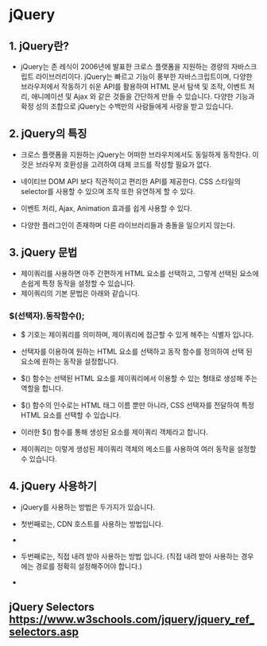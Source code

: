 # jQuery

## 1. jQuery란?
- jQuery는 존 레식이 2006년에 발표한 크로스 플랫폼을 지원하는 경량의 자바스크립트 라이브러리이다.
jQuery는 빠르고 기능이 풍부한 자바스크립트이며, 다양한 브라우저에서 작동하기 쉬운 API를 활용하여 HTML 문서 탐색 및 조작, 이벤트 처리, 애니메이션 및 Ajax 와 같은 것들을 간단하게 만들 수 있습니다. 다양한 기능과 확정 성의 조합으로 jQuery는 수백만의 사람들에게 사랑을 받고 있습니다.

## 2. jQuery의 특징
- 크로스 플랫폼을 지원하는 jQuery는 어떠한 브라우저에서도 동일하게 동작한다. 이것은 브라우저 호환성을 고려하여 대체 코드를 작성할 필요가 없다.

- 네이티브 DOM API 보다 직관적이고 편리한 API를 제공한다. CSS 스타일의 selector를 사용할 수 있으며 조작 또한 유연하게 할 수 있다.

- 이벤트 처리, Ajax, Animation 효과를 쉽게 사용할 수 있다.

- 다양한 플러그인이 존재하며 다른 라이브러리들과 충돌을 일으키지 않는다.

## 3. jQuery 문법
- 제이쿼리를 사용하면 아주 간편하게 HTML 요소를 선택하고, 그렇게 선택된 요소에 손쉽게 특정 동작을 설정할 수 있습니다.
- 제이쿼리의 기본 문법은 아래와 같습니다.

### $(선택자).동작함수();

- $ 기호는 제이쿼리를 의미하며, 제이쿼리에 접근할 수 있게 해주는 식별자 입니다.

- 선택자를 이용하여 원하는 HTML 요소를 선택하고 동작 함수를 정의하여 선택 된 요소에 원하는 동작을 설정합니다.

- $() 함수는 선택된 HTML 요소를 제이쿼리에서 이용할 수 있는 형태로 생성해 주는 역할을 합니다.

- $() 함수의 인수로는 HTML 태그 이름 뿐만 아니라, CSS 선택자를 전달하여 특정 HTML 요소를 선택할 수 있습니다.

- 이러한 $() 함수를 통해 생성된 요소를 제이쿼리 객체라고 합니다.

- 제이쿼리는 이렇게 생성된 제이쿼리 객체의 메소드를 사용하여 여러 동작을 설정할 수 있습니다.

## 4. jQuery 사용하기
- jQuery를 사용하는 방법은 두가지가 있습니다.

- 첫번째로는, CDN 호스트를 사용하는 방법입니다.
- <script src="https://ajax.googleapis.com/ajax/libs/jquery/3.6.0/jquery.min.js"></script>

- 두번째로는, 직접 내려 받아 사용하는 방법 입니다.
(직접 내려 받아 사용하는 경우에는 경로를 정확히 설정해주어야 합니다.)
- <script src="jquery-3.5.1.min.js"></script>


## jQuery Selectors https://www.w3schools.com/jquery/jquery_ref_selectors.asp
